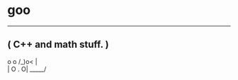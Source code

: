 # goo
 _____________________
( C++ and math stuff. )
 ---------------------
  o
   o
      /\_)o<
     |      \
     | O . O|
      \_____/
